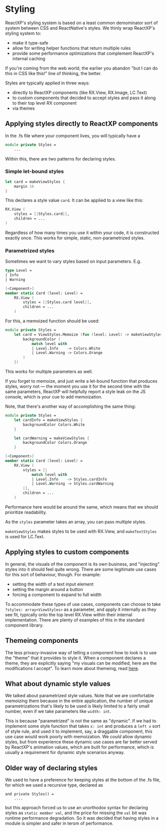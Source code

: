 # Styling

ReactXP's styling system is based on a least common demominator sort of system between CSS and
ReactNative's styles. We thinly wrap ReactXP's styling system to:
* make it type-safe
* allow for writing helper functions that return multiple rules
* provide some performance optimizations that complement ReactXP's internal caching

If you're coming from the web world, the earlier you abandon "but I can do this in CSS like this!"
line of thinking, the better.

Styles are typically applied in three ways:
* directly to ReactXP components (like RX.View, RX.Image, LC.Text)
* to custom components that decided to accept styles and pass it along to their top level RX component
* via themes

## Applying styles directly to ReactXP components

In the .fs file where your component lives, you will typically have a

```fsharp
module private Styles =
    ...
```

Within this, there are two patterns for declaring styles.

### Simple let-bound styles

```fsharp
let card = makeViewStyles {
    margin 16
}
```

This declares a style value `card`. It can be applied to a view like this:

```fsharp
RX.View (
    styles = [|Styles.card|],
    children = ...
)
```

Regardless of how many times you use it within your code, it is constructed exactly once.
This works for simple, static, non-parametrized styles.

### Parametrized styles

Sometimes we want to vary styles based on input parameters. E.g.

```fsharp
type Level =
| Info
| Warning

[<Component>]
member static Card (level: Level) =
    RX.View (
        styles = [|Styles.card level|],
        children = ...
    )
```

For this, a memoized function should be used:

```fsharp
module private Styles =
    let card = ViewStyles.Memoize (fun (level: Level) -> makeViewStyles {
        backgroundColor (
            match level with
            | Level.Info    -> Colors.White
            | Level.Warning -> Colors.Orange
        )
    })
```

This works for multiple parameters as well.

If you forget to memoize, and just write a let-bound function that produces styles, worry not — the moment
you use it for the second time with the same parameters, ReactXP will helpfully report a style leak on the JS
console, which is your cue to add memoization.

Note, that there's another way of accomplishing the same thing:

```fsharp
module private Styles =
    let cardInfo = makeViewStyles {
        backgroundColor Colors.White
    }

    let cardWarning = makeViewStyles {
        backgroundColor Colors.Orange
    }

[<Component>]
member static Card (level: Level) =
    RX.View (
        styles = [|
            match level with
            | Level.Info    -> Styles.cardInfo
            | Level.Warning -> Styles.cardWarning
        |],
        children = ...
    )
```

Performance here would be around the same, which means that we should prioritize readability.

As the `styles` parameter takes an array, you can pass multiple styles.

`makeViewStyles` makes styles to be used with RX.View, and `makeTextStyles` is used for LC.Text.

## Applying styles to custom components

In general, the visuals of the component is its own business, and "injecting" styles into it should
feel quite wrong. There are some legitimate use cases for this sort of behaviour, though. For example:
* setting the width of a text input element
* setting the margin around a button
* forcing a component to expand to full width

To accommodate these types of use cases, components can choose to take `?styles: array<ViewStyles>` as
a parameter, and apply it internally as they see fit, typically onto the top level RX.View within their
internal implementation. There are plenty of examples of this in the standard component library.

## Themeing components

The less privacy-invasive way of telling a component how to look is to use the "theme" that it provides
to style it. When a component declares a theme, they are explicitly saying "my visuals can be modified, here
are the modifications I accept". To learn more about themeing, read [here](./fsharp/themeing.md).

## What about dynamic style values

We talked about parametrized style values. Note that we are comfortable memoizing them because in the
entire application, the number of unique parametrizations that's likely to be used is likely limited
to a fairly small number, even if we take parameters like `width: int`.

This is because "parametrized" is not the same as "dynamic". If we had to implement some style function
that takes `x: int` and produces a `left x` sort of style rule, and used it to implement, say, a draggable
component, this use case would work poorly with memoization. We _could_ allow dynamic styles, but from experience
these dynamic use cases are far better served by ReactXP's animation values, which are built for performance,
which is usually a requirement for dynamic style scenarios anyway. 

## Older way of declaring styles

We used to have a preference for keeping styles at the bottom of the .fs file, for which we used
a recursive type, declared as

```
and private Styles() =
    ....
```

but this approach forced us to use an unorthodox syntax for declaring styles as `static member val`,
and the price for missing the `val` bit was runtime performance degradation. So it was decided that
having styles in a module is simpler and safer in tersm of performance.
